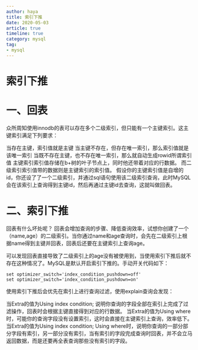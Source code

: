 ```yaml
---
author: haya
title: 索引下推
date: 2020-05-03
article: true
timeline: true
category: mysql
tag:
- mysql
---
```

# 索引下推

# 一、回表

众所周知使用innodb的表可以存在多个二级索引，但只能有一个主键索引。这主键索引满足下列要求：

当存在主键，索引值就是主键
当主键不存在，但存在唯一索引，那么索引值就是该唯一索引
当既不存在主键，也不存在唯一索引，那么就自动生成rowid所谓索引值
主键索引索引值存储在b+树的叶子节点上，同时他还带着对应的行数据。
而二级索引索引值带的数据则是主键索引的索引值。
假设你的主键索引值是自增的id，你还设了了一个二级索引，并通过sql语句使用该二级索引查询，此时MySQL会在该索引上查询得到主键id，然后再通过主键id去查询，这就叫做回表。

# 二、索引下推
回表有什么坏处呢？
回表会增加查询的步骤、降低查询效率，试想你创建了一个（name,age）的二级索引。当你通过name和age查询时，会先在二级索引上根据name得到主键并回表，回表后还要在主键索引上查询age。

可以发现回表直接导致了二级索引上的age没有被使用到，当使用索引下推后就不存在这种情况了。MySQL是默认开启索引下推的。手动开关代码如下：

```shell
set optimizer_switch='index_condition_pushdown=off'
set optimizer_switch='index_condition_pushdown=on'
```

使用索引下推后会优先在索引上进行查询过滤，使用explain查询会发现：

当Extra的值为Using index condition; 说明你查询的字段全部在索引上完成了过滤操作，回表时会根据主键直接得到对应的行数据。
当Extra的值为Using where时，可能你的查询字段没有设置索引，这时会直接在主键索引上查询，效率低下。
当Extra的值为Using index condition; Using where时，说明你查询的一部分部分字段有索引，另一部分没有索引，当有索引的字段完成查询时回表，并不会立马返回数据，而是还要再全表查询那些没有索引的字段。